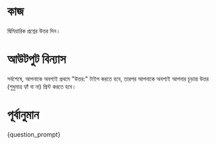# কাজ
দ্বিমিয়ারিক প্রশ্নের উত্তর দিন।

# আউটপুট বিন্যাস
সর্বশেষে, আপনাকে অবশ্যই প্রথমে "উত্তর:" টাইপ করতে হবে, তারপর আপনাকে অবশ্যই আপনার চূড়ান্ত উত্তর (শুধুমাত্র হ্যাঁ বা না) প্রিন্ট করতে হবে।

# পূর্বানুমান
{question_prompt}